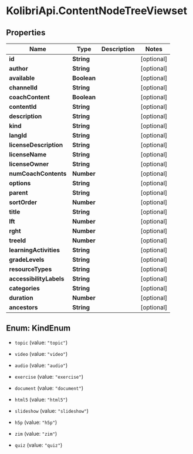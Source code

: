 # KolibriApi.ContentNodeTreeViewset

## Properties
Name | Type | Description | Notes
------------ | ------------- | ------------- | -------------
**id** | **String** |  | [optional] 
**author** | **String** |  | [optional] 
**available** | **Boolean** |  | [optional] 
**channelId** | **String** |  | [optional] 
**coachContent** | **Boolean** |  | [optional] 
**contentId** | **String** |  | [optional] 
**description** | **String** |  | [optional] 
**kind** | **String** |  | [optional] 
**langId** | **String** |  | [optional] 
**licenseDescription** | **String** |  | [optional] 
**licenseName** | **String** |  | [optional] 
**licenseOwner** | **String** |  | [optional] 
**numCoachContents** | **Number** |  | [optional] 
**options** | **String** |  | [optional] 
**parent** | **String** |  | [optional] 
**sortOrder** | **Number** |  | [optional] 
**title** | **String** |  | [optional] 
**lft** | **Number** |  | [optional] 
**rght** | **Number** |  | [optional] 
**treeId** | **Number** |  | [optional] 
**learningActivities** | **String** |  | [optional] 
**gradeLevels** | **String** |  | [optional] 
**resourceTypes** | **String** |  | [optional] 
**accessibilityLabels** | **String** |  | [optional] 
**categories** | **String** |  | [optional] 
**duration** | **Number** |  | [optional] 
**ancestors** | **String** |  | [optional] 


<a name="KindEnum"></a>
## Enum: KindEnum


* `topic` (value: `"topic"`)

* `video` (value: `"video"`)

* `audio` (value: `"audio"`)

* `exercise` (value: `"exercise"`)

* `document` (value: `"document"`)

* `html5` (value: `"html5"`)

* `slideshow` (value: `"slideshow"`)

* `h5p` (value: `"h5p"`)

* `zim` (value: `"zim"`)

* `quiz` (value: `"quiz"`)




